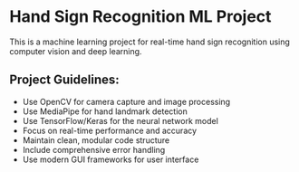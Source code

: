<!-- Use this file to provide workspace-specific custom instructions to Copilot. For more details, visit https://code.visualstudio.com/docs/copilot/copilot-customization#_use-a-githubcopilotinstructionsmd-file -->

# Hand Sign Recognition ML Project

This is a machine learning project for real-time hand sign recognition using computer vision and deep learning.

## Project Guidelines:
- Use OpenCV for camera capture and image processing
- Use MediaPipe for hand landmark detection
- Use TensorFlow/Keras for the neural network model
- Focus on real-time performance and accuracy
- Maintain clean, modular code structure
- Include comprehensive error handling
- Use modern GUI frameworks for user interface
